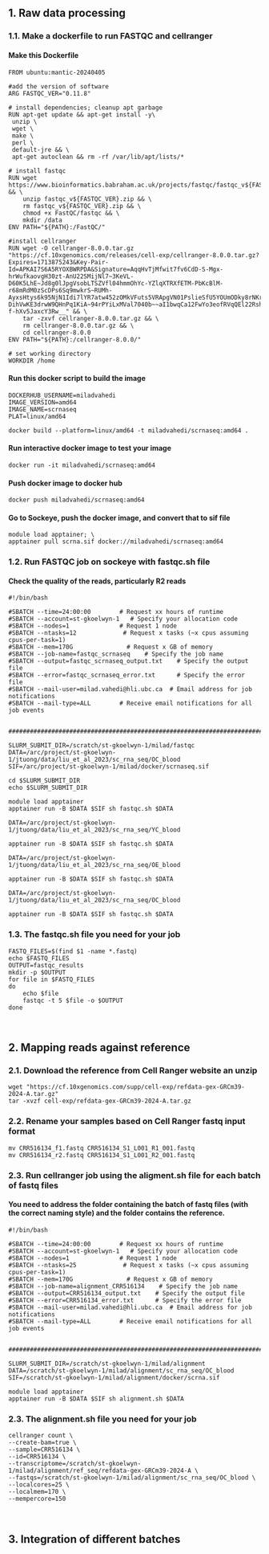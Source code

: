 ## 1. Raw data processing
### 1.1. Make a dockerfile to run FASTQC and cellranger
#### Make this Dockerfile
```
FROM ubuntu:mantic-20240405

#add the version of software
ARG FASTQC_VER="0.11.8"

# install dependencies; cleanup apt garbage
RUN apt-get update && apt-get install -y\
 unzip \
 wget \
 make \
 perl \
 default-jre && \
 apt-get autoclean && rm -rf /var/lib/apt/lists/*

# install fastqc
RUN wget https://www.bioinformatics.babraham.ac.uk/projects/fastqc/fastqc_v${FASTQC_VER}.zip && \
    unzip fastqc_v${FASTQC_VER}.zip && \
    rm fastqc_v${FASTQC_VER}.zip && \
    chmod +x FastQC/fastqc && \
    mkdir /data
ENV PATH="${PATH}:/FastQC/"

#install cellranger
RUN wget -O cellranger-8.0.0.tar.gz "https://cf.10xgenomics.com/releases/cell-exp/cellranger-8.0.0.tar.gz?Expires=1713875243&Key-Pair-Id=APKAI7S6A5RYOXBWRPDA&Signature=AqqHvTjMfwit7fv6CdD-S-Mgx-hrWufkaovgH30zt-AnU22SMijNl7~3KeVL-D60K5LhE~Jd8g0lJpgVsobLTSZVfl04hmmOhYc-YZlqXTRXfETM-PbKcBlM-r68mRdM0zScDPs6Sq9mwkrS~RUMh-AyxsHtys6k95NjN1Idi7lYR7atw452zOMkVFuts5VRApgVN01PslieSfU5YOUmODky8rNKrj~jqq3DzpLw0UL8Y36SHwUsHfJjr-DihVwKE3drwW9QHnPq1KiA~94rPYiLxMVal7040b~~aI1bwqCa12FwYo3eofRVqQEl22RshIjskWS-f-hXv5JaxcY3Rw__" && \
    tar -zxvf cellranger-8.0.0.tar.gz && \
    rm cellranger-8.0.0.tar.gz && \
    cd cellranger-8.0.0
ENV PATH="${PATH}:/cellranger-8.0.0/"

# set working directory
WORKDIR /home
```
#### Run this docker script to build the image
```
DOCKERHUB_USERNAME=miladvahedi
IMAGE_VERSION=amd64
IMAGE_NAME=scrnaseq
PLAT=linux/amd64

docker build --platform=linux/amd64 -t miladvahedi/scrnaseq:amd64 .
```
#### Run interactive docker image to test your image
```
docker run -it miladvahedi/scrnaseq:amd64
```
#### Push docker image to docker hub
```
docker push miladvahedi/scrnaseq:amd64
```
#### Go to Sockeye, push the docker image, and convert that to sif file
```
module load apptainer; \
apptainer pull scrna.sif docker://miladvahedi/scrnaseq:amd64
```

### 1.2. Run FASTQC job on sockeye with fastqc.sh file
#### Check the quality of the reads, particularly R2 reads
```
#!/bin/bash

#SBATCH --time=24:00:00        # Request xx hours of runtime
#SBATCH --account=st-gkoelwyn-1   # Specify your allocation code
#SBATCH --nodes=1              # Request 1 node
#SBATCH --ntasks=12             # Request x tasks (~x cpus assuming cpus-per-task=1)
#SBATCH --mem=170G               # Request x GB of memory
#SBATCH --job-name=fastqc_scrnaseq    # Specify the job name
#SBATCH --output=fastqc_scrnaseq_output.txt    # Specify the output file
#SBATCH --error=fastqc_scrnaseq_error.txt      # Specify the error file
#SBATCH --mail-user=milad.vahedi@hli.ubc.ca  # Email address for job notifications
#SBATCH --mail-type=ALL        # Receive email notifications for all job events


#############################################################################

SLURM_SUBMIT_DIR=/scratch/st-gkoelwyn-1/milad/fastqc
DATA=/arc/project/st-gkoelwyn-1/jtuong/data/liu_et_al_2023/sc_rna_seq/OC_blood
SIF=/arc/project/st-gkoelwyn-1/milad/docker/scrnaseq.sif

cd $SLURM_SUBMIT_DIR
echo $SLURM_SUBMIT_DIR

module load apptainer
apptainer run -B $DATA $SIF sh fastqc.sh $DATA

DATA=/arc/project/st-gkoelwyn-1/jtuong/data/liu_et_al_2023/sc_rna_seq/YC_blood

apptainer run -B $DATA $SIF sh fastqc.sh $DATA

DATA=/arc/project/st-gkoelwyn-1/jtuong/data/liu_et_al_2023/sc_rna_seq/OE_blood

apptainer run -B $DATA $SIF sh fastqc.sh $DATA

DATA=/arc/project/st-gkoelwyn-1/jtuong/data/liu_et_al_2023/sc_rna_seq/OC_blood

apptainer run -B $DATA $SIF sh fastqc.sh $DATA
```

### 1.3. The fastqc.sh file you need for your job
```
FASTQ_FILES=$(find $1 -name *.fastq)
echo $FASTQ_FILES
OUTPUT=fastqc_results
mkdir -p $OUTPUT
for file in $FASTQ_FILES
do
    echo $file
    fastqc -t 5 $file -o $OUTPUT
done
```
</br>

    
## 2. Mapping reads against reference

### 2.1. Download the reference from Cell Ranger website an unzip
```
wget "https://cf.10xgenomics.com/supp/cell-exp/refdata-gex-GRCm39-2024-A.tar.gz"
tar -xvzf cell-exp/refdata-gex-GRCm39-2024-A.tar.gz
```
### 2.2. Rename your samples based on Cell Ranger fastq input format
```
mv CRR516134_f1.fastq CRR516134_S1_L001_R1_001.fastq
mv CRR516134_r2.fastq CRR516134_S1_L001_R2_001.fastq
```
### 2.3. Run cellranger job using the aligment.sh file for each batch of fastq files
#### You need to address the folder containing the batch of fastq files (with the correct naming style) and the folder contains the reference. 
```
#!/bin/bash

#SBATCH --time=24:00:00        # Request xx hours of runtime
#SBATCH --account=st-gkoelwyn-1   # Specify your allocation code
#SBATCH --nodes=1              # Request 1 node
#SBATCH --ntasks=25             # Request x tasks (~x cpus assuming cpus-per-task=1)
#SBATCH --mem=170G               # Request x GB of memory
#SBATCH --job-name=alignment_CRR516134    # Specify the job name
#SBATCH --output=CRR516134_output.txt    # Specify the output file
#SBATCH --error=CRR516134_error.txt      # Specify the error file
#SBATCH --mail-user=milad.vahedi@hli.ubc.ca  # Email address for job notifications
#SBATCH --mail-type=ALL        # Receive email notifications for all job events


#############################################################################

SLURM_SUBMIT_DIR=/scratch/st-gkoelwyn-1/milad/alignment
DATA=/scratch/st-gkoelwyn-1/milad/alignment/sc_rna_seq/OC_blood
SIF=/scratch/st-gkoelwyn-1/milad/alignment/docker/scrna.sif

module load apptainer
apptainer run -B $DATA $SIF sh alignment.sh $DATA
```

### 2.3. The alignment.sh file you need for your job
```
cellranger count \
--create-bam=true \
--sample=CRR516134 \
--id=CRR516134 \
--transcriptome=/scratch/st-gkoelwyn-1/milad/alignment/ref_seq/refdata-gex-GRCm39-2024-A \
--fastqs=/scratch/st-gkoelwyn-1/milad/alignment/sc_rna_seq/OC_blood \
--localcores=25 \
--localmem=170 \
--mempercore=150
```
</br>

    
## 3. Integration of different batches




